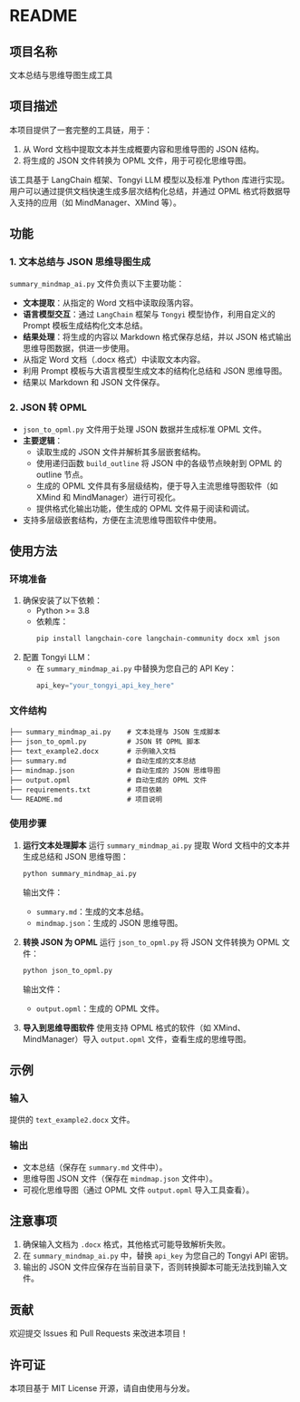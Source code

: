 # README

## 项目名称
文本总结与思维导图生成工具

## 项目描述
本项目提供了一套完整的工具链，用于：
1. 从 Word 文档中提取文本并生成概要内容和思维导图的 JSON 结构。
2. 将生成的 JSON 文件转换为 OPML 文件，用于可视化思维导图。

该工具基于 LangChain 框架、Tongyi LLM 模型以及标准 Python 库进行实现。用户可以通过提供文档快速生成多层次结构化总结，并通过 OPML 格式将数据导入支持的应用（如 MindManager、XMind 等）。


## 功能
### 1. 文本总结与 JSON 思维导图生成
`summary_mindmap_ai.py` 文件负责以下主要功能：
- **文本提取**：从指定的 Word 文档中读取段落内容。
- **语言模型交互**：通过 `LangChain` 框架与 `Tongyi` 模型协作，利用自定义的 Prompt 模板生成结构化文本总结。
- **结果处理**：将生成的内容以 Markdown 格式保存总结，并以 JSON 格式输出思维导图数据，供进一步使用。
- 从指定 Word 文档（.docx 格式）中读取文本内容。
- 利用 Prompt 模板与大语言模型生成文本的结构化总结和 JSON 思维导图。
- 结果以 Markdown 和 JSON 文件保存。

### 2. JSON 转 OPML
- `json_to_opml.py` 文件用于处理 JSON 数据并生成标准 OPML 文件。
- **主要逻辑**：
  - 读取生成的 JSON 文件并解析其多层嵌套结构。
  - 使用递归函数 `build_outline` 将 JSON 中的各级节点映射到 OPML 的 outline 节点。
  - 生成的 OPML 文件具有多层级结构，便于导入主流思维导图软件（如 XMind 和 MindManager）进行可视化。
  - 提供格式化输出功能，使生成的 OPML 文件易于阅读和调试。
- 支持多层级嵌套结构，方便在主流思维导图软件中使用。

## 使用方法

### 环境准备
1. 确保安装了以下依赖：
    - Python >= 3.8
    - 依赖库：
      ```bash
      pip install langchain-core langchain-community docx xml json
      ```
2. 配置 Tongyi LLM：
    - 在 `summary_mindmap_ai.py` 中替换为您自己的 API Key：
      ```python
      api_key="your_tongyi_api_key_here"
      ```

### 文件结构
```
├── summary_mindmap_ai.py    # 文本处理与 JSON 生成脚本
├── json_to_opml.py          # JSON 转 OPML 脚本
├── text_example2.docx       # 示例输入文档
├── summary.md               # 自动生成的文本总结
├── mindmap.json             # 自动生成的 JSON 思维导图
├── output.opml              # 自动生成的 OPML 文件
├── requirements.txt         # 项目依赖
└── README.md                # 项目说明
```

### 使用步骤
1. **运行文本处理脚本**
   运行 `summary_mindmap_ai.py` 提取 Word 文档中的文本并生成总结和 JSON 思维导图：
   ```bash
   python summary_mindmap_ai.py
   ```
   输出文件：
   - `summary.md`：生成的文本总结。
   - `mindmap.json`：生成的 JSON 思维导图。

2. **转换 JSON 为 OPML**
   运行 `json_to_opml.py` 将 JSON 文件转换为 OPML 文件：
   ```bash
   python json_to_opml.py
   ```
   输出文件：
   - `output.opml`：生成的 OPML 文件。

3. **导入到思维导图软件**
   使用支持 OPML 格式的软件（如 XMind、MindManager）导入 `output.opml` 文件，查看生成的思维导图。


## 示例
### 输入
提供的 `text_example2.docx` 文件。

### 输出
- 文本总结（保存在 `summary.md` 文件中）。
- 思维导图 JSON 文件（保存在 `mindmap.json` 文件中）。
- 可视化思维导图（通过 OPML 文件 `output.opml` 导入工具查看）。


## 注意事项
1. 确保输入文档为 `.docx` 格式，其他格式可能导致解析失败。
2. 在 `summary_mindmap_ai.py` 中，替换 `api_key` 为您自己的 Tongyi API 密钥。
3. 输出的 JSON 文件应保存在当前目录下，否则转换脚本可能无法找到输入文件。


## 贡献
欢迎提交 Issues 和 Pull Requests 来改进本项目！


## 许可证
本项目基于 MIT License 开源，请自由使用与分发。

